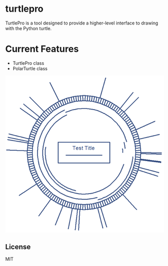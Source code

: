 # turtlepro

TurtlePro is a tool designed to provide a higher-level interface to drawing with the Python turtle.

# Current Features

  - TurtlePro class
  - PolarTurtle class

  <img src="tests/test_imgs/test_turtlepro_output.PNG" width="500px">


License
----
MIT
